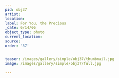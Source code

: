 ```yaml
---
pid: obj37
artist: 
location: 
label: For You, the Precious
_date: 6/14/06
object_type: photo
current_location: 
source: 
order: '37'


teaser: /images/gallery/simple/obj37/thumbnail.jpg
image: /images/gallery/simple/obj37/full.jpg
 
---
```

